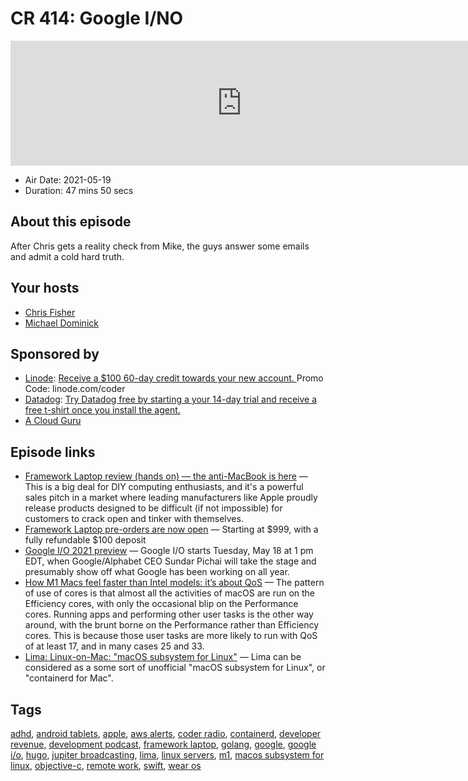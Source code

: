 # CR 414: Google I/NO

<iframe src="https://player.fireside.fm/v2/MLf2ZzhC+-gssWAMJ?theme=dark" width="740" height="200" frameborder="0" scrolling="no"></iframe>

* Air Date: 2021-05-19
* Duration: 47 mins 50 secs

## About this episode

After Chris gets a reality check from Mike, the guys answer some emails and admit a cold hard truth.

## Your hosts
* [Chris Fisher](https://coder.show/hosts/chrislas)
* [Michael Dominick](https://coder.show/hosts/michael)

## Sponsored by

  * [Linode](https://linode.com/coder): [Receive a $100 60-day credit towards your new account. ](https://linode.com/coder) Promo Code: linode.com/coder
  * [Datadog](http://datadog.com/coderradio): [Try Datadog free by starting a your 14-day trial and receive a free t-shirt once you install the agent.](http://datadog.com/coderradio)
  * [A Cloud Guru](https://acloud.guru/overview/a0abe7d4-ce82-4dfe-beb9-21d98f4c6941/?utm_source=jupiter&utm_medium=cpc)



## Episode links

  * [Framework Laptop review (hands on) — the anti-MacBook is here](https://www.tomsguide.com/reviews/framework-laptop-review-hands-on-the-anti-macbook-is-here "Framework Laptop review \(hands on\) — the anti-MacBook is here") — This is a big deal for DIY computing enthusiasts, and it's a powerful sales pitch in a market where leading manufacturers like Apple proudly release products designed to be difficult (if not impossible) for customers to crack open and tinker with themselves.
  * [Framework Laptop pre-orders are now open](https://frame.work/ "Framework Laptop pre-orders are now open") — Starting at $999, with a fully refundable $100 deposit 
  * [Google I/O 2021 preview](https://arstechnica.com/gadgets/2021/05/google-i-o-2021-preview-google-resurrects-wear-os-and-android-tablets/ "Google I/O 2021 preview") — Google I/O starts Tuesday, May 18 at 1 pm EDT, when Google/Alphabet CEO Sundar Pichai will take the stage and presumably show off what Google has been working on all year. 
  * [How M1 Macs feel faster than Intel models: it’s about QoS](https://eclecticlight.co/2021/05/17/how-m1-macs-feel-faster-than-intel-models-its-about-qos/ "How M1 Macs feel faster than Intel models: it’s about QoS") — The pattern of use of cores is that almost all the activities of macOS are run on the Efficiency cores, with only the occasional blip on the Performance cores. Running apps and performing other user tasks is the other way around, with the brunt borne on the Performance rather than Efficiency cores. This is because those user tasks are more likely to run with QoS of at least 17, and in many cases 25 and 33.
  * [Lima: Linux-on-Mac: "macOS subsystem for Linux"](https://github.com/AkihiroSuda/lima/tree/master "Lima: Linux-on-Mac: ") — Lima can be considered as a some sort of unofficial "macOS subsystem for Linux", or "containerd for Mac".



## Tags

[adhd](https://coder.show/tags/adhd), [android tablets](https://coder.show/tags/android%20tablets), [apple](https://coder.show/tags/apple), [aws alerts](https://coder.show/tags/aws%20alerts), [coder radio](https://coder.show/tags/coder%20radio), [containerd](https://coder.show/tags/containerd), [developer revenue](https://coder.show/tags/developer%20revenue), [development podcast](https://coder.show/tags/development%20podcast), [framework laptop](https://coder.show/tags/framework%20laptop), [golang](https://coder.show/tags/golang), [google](https://coder.show/tags/google), [google i/o](https://coder.show/tags/google%20i%2Fo), [hugo](https://coder.show/tags/hugo), [jupiter broadcasting](https://coder.show/tags/jupiter%20broadcasting), [lima](https://coder.show/tags/lima), [linux servers](https://coder.show/tags/linux%20servers), [m1](https://coder.show/tags/m1), [macos subsystem for linux](https://coder.show/tags/macos%20subsystem%20for%20linux), [objective-c](https://coder.show/tags/objective-c), [remote work](https://coder.show/tags/remote%20work), [swift](https://coder.show/tags/swift), [wear os](https://coder.show/tags/wear%20os)